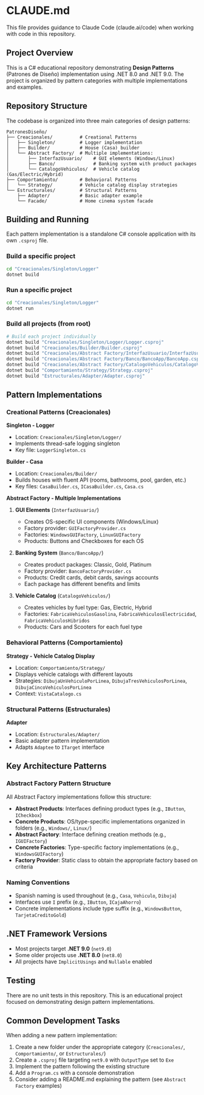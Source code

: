 # CLAUDE.md

This file provides guidance to Claude Code (claude.ai/code) when working with code in this repository.

## Project Overview

This is a C# educational repository demonstrating **Design Patterns** (Patrones de Diseño) implementation using .NET 8.0 and .NET 9.0. The project is organized by pattern categories with multiple implementations and examples.

## Repository Structure

The codebase is organized into three main categories of design patterns:

```
PatronesDiseño/
├── Creacionales/          # Creational Patterns
│   ├── Singleton/         # Logger implementation
│   ├── Builder/           # House (Casa) builder
│   └── Abstract Factory/  # Multiple implementations:
│       ├── InterfazUsuario/    # GUI elements (Windows/Linux)
│       ├── Banco/              # Banking system with product packages
│       └── CatalogoVehiculos/  # Vehicle catalog (Gas/Electric/Hybrid)
├── Comportamiento/        # Behavioral Patterns
│   └── Strategy/          # Vehicle catalog display strategies
└── Estructurales/         # Structural Patterns
    ├── Adapter/           # Basic adapter example
    └── Facade/            # Home cinema system facade
```

## Building and Running

Each pattern implementation is a standalone C# console application with its own `.csproj` file.

### Build a specific project
```bash
cd "Creacionales/Singleton/Logger"
dotnet build
```

### Run a specific project
```bash
cd "Creacionales/Singleton/Logger"
dotnet run
```

### Build all projects (from root)
```bash
# Build each project individually
dotnet build "Creacionales/Singleton/Logger/Logger.csproj"
dotnet build "Creacionales/Builder/Builder.csproj"
dotnet build "Creacionales/Abstract Factory/InterfazUsuario/InterfazUsuario.csproj"
dotnet build "Creacionales/Abstract Factory/Banco/BancoApp/BancoApp.csproj"
dotnet build "Creacionales/Abstract Factory/CatalogoVehiculos/CatalogoVehiculos.csproj"
dotnet build "Comportamiento/Strategy/Strategy.csproj"
dotnet build "Estructurales/Adapter/Adapter.csproj"
```

## Pattern Implementations

### Creational Patterns (Creacionales)

**Singleton - Logger**
- Location: `Creacionales/Singleton/Logger/`
- Implements thread-safe logging singleton
- Key file: `LoggerSingleton.cs`

**Builder - Casa**
- Location: `Creacionales/Builder/`
- Builds houses with fluent API (rooms, bathrooms, pool, garden, etc.)
- Key files: `CasaBuilder.cs`, `ICasaBuilder.cs`, `Casa.cs`

**Abstract Factory - Multiple Implementations**

1. **GUI Elements** (`InterfazUsuario/`)
   - Creates OS-specific UI components (Windows/Linux)
   - Factory provider: `GUIFactoryProvider.cs`
   - Factories: `WindowsGUIFactory`, `LinuxGUIFactory`
   - Products: Buttons and Checkboxes for each OS

2. **Banking System** (`Banco/BancoApp/`)
   - Creates product packages: Classic, Gold, Platinum
   - Factory provider: `BancoFactoryProvider.cs`
   - Products: Credit cards, debit cards, savings accounts
   - Each package has different benefits and limits

3. **Vehicle Catalog** (`CatalogoVehiculos/`)
   - Creates vehicles by fuel type: Gas, Electric, Hybrid
   - Factories: `FabricaVehiculosGasolina`, `FabricaVehiculosElectricidad`, `FabricaVehiculosHibridos`
   - Products: Cars and Scooters for each fuel type

### Behavioral Patterns (Comportamiento)

**Strategy - Vehicle Catalog Display**
- Location: `Comportamiento/Strategy/`
- Displays vehicle catalogs with different layouts
- Strategies: `DibujaUnVehiculoPorLinea`, `DibujaTresVehiculosPorLinea`, `DibujaCincoVehiculosPorLinea`
- Context: `VistaCatalogo.cs`

### Structural Patterns (Estructurales)

**Adapter**
- Location: `Estructurales/Adapter/`
- Basic adapter pattern implementation
- Adapts `Adaptee` to `ITarget` interface

## Key Architecture Patterns

### Abstract Factory Pattern Structure
All Abstract Factory implementations follow this structure:
- **Abstract Products**: Interfaces defining product types (e.g., `IButton`, `ICheckbox`)
- **Concrete Products**: OS/type-specific implementations organized in folders (e.g., `Windows/`, `Linux/`)
- **Abstract Factory**: Interface defining creation methods (e.g., `IGUIFactory`)
- **Concrete Factories**: Type-specific factory implementations (e.g., `WindowsGUIFactory`)
- **Factory Provider**: Static class to obtain the appropriate factory based on criteria

### Naming Conventions
- Spanish naming is used throughout (e.g., `Casa`, `Vehiculo`, `Dibuja`)
- Interfaces use `I` prefix (e.g., `IButton`, `ICajaAhorro`)
- Concrete implementations include type suffix (e.g., `WindowsButton`, `TarjetaCreditoGold`)

## .NET Framework Versions
- Most projects target **.NET 9.0** (`net9.0`)
- Some older projects use **.NET 8.0** (`net8.0`)
- All projects have `ImplicitUsings` and `Nullable` enabled

## Testing
There are no unit tests in this repository. This is an educational project focused on demonstrating design pattern implementations.

## Common Development Tasks

When adding a new pattern implementation:
1. Create a new folder under the appropriate category (`Creacionales/`, `Comportamiento/`, or `Estructurales/`)
2. Create a `.csproj` file targeting `net9.0` with `OutputType` set to `Exe`
3. Implement the pattern following the existing structure
4. Add a `Program.cs` with a console demonstration
5. Consider adding a README.md explaining the pattern (see `Abstract Factory` examples)
